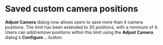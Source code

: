 # Saved custom camera positions

**Adjust Camera** dialog now allows users to save more than 4 camera positions. The limit has been extended to 30 positions, with a minimum of 4. Users can add/remove positions within this limit using the **Adjust Camera** dialog's **Configure...** button.
